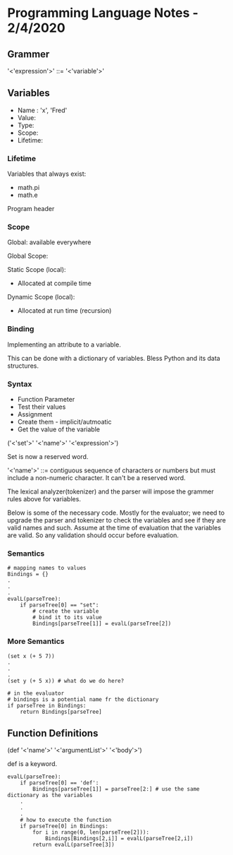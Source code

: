# Programming Language Notes - 2/4/2020
## Grammer
'<'expression'>' ::= '<'variable'>'
## Variables
- Name : 'x', 'Fred'
- Value: 
- Type:
- Scope:
- Lifetime:

### Lifetime
Variables that always exist:
- math.pi
- math.e

Program header

### Scope
Global: available everywhere 

Global Scope:

Static Scope (local):
- Allocated at compile time

Dynamic Scope (local):
- Allocated at run time (recursion)

### Binding
Implementing an attribute to a variable.

This can be done with a dictionary of variables. Bless Python and its data structures.

### Syntax
- Function Parameter
- Test their values
- Assignment
- Create them - implicit/autmoatic
- Get the value of the variable

('<'set'>' '<'name'>' '<'expression'>')

Set is now a reserved word.

'<'name'>' ::= contiguous sequence of characters or numbers but must include a non-numeric character. It can't be a reserved word.

The lexical analyzer(tokenizer) and the parser will impose the grammer rules above for variables.

Below is some of the necessary code. Mostly for the evaluator; we need to upgrade the parser and tokenizer to check the variables and see if they are valid names and such. Assume at the time of evaluation that the variables are valid. So any validation should occur before evaluation.

### Semantics

    # mapping names to values
    Bindings = {}
    .
    .
    .
    evalL(parseTree):
        if parseTree[0] == "set":
            # create the variable
            # bind it to its value
            Bindings[parseTree[1]] = evalL(parseTree[2])

### More Semantics

    (set x (+ 5 7))
    .
    .
    .
    (set y (+ 5 x)) # what do we do here?

    # in the evaluator
    # bindings is a potential name fr the dictionary
    if parseTree in Bindings:
        return Bindings[parseTree]

## Function Definitions
(def '<'name'>' '<'argumentList'>' '<'body'>')

def is a keyword.

    evalL(parseTree):
        if parseTree[0] == 'def':
            Bindings[parseTree[1]] = parseTree[2:] # use the same dictionary as the variables
        .
        .
        .
        # how to execute the function
        if parseTree[0] in Bindings:
            for i in range(0, len(parseTree[2])):
                Bindings[Bindings[2,i]] = evalL(parseTree[2,i])
            return evalL(parseTree[3])
